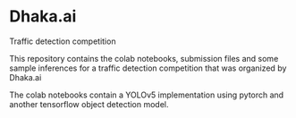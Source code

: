 # Dhaka.ai
Traffic detection competition

This repository contains the colab notebooks, submission files and some sample inferences for a traffic detection competition that was organized by Dhaka.ai

The colab notebooks contain a YOLOv5 implementation using pytorch and another tensorflow object detection model.
